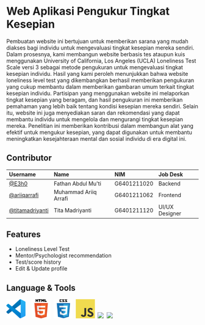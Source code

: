 
# Web Aplikasi Pengukur Tingkat Kesepian

Pembuatan website ini bertujuan untuk memberikan sarana yang mudah diakses bagi individu untuk mengevaluasi tingkat kesepian mereka sendiri. Dalam prosesnya, kami membangun website berbasis tes ataupun kuis menggunakan University of California, Los Angeles (UCLA) Loneliness Test Scale versi 3 sebagai metode pengukuran untuk mengevaluasi tingkat kesepian individu. Hasil yang kami peroleh menunjukkan bahwa website loneliness level test yang dikembangkan berhasil memberikan pengukuran yang cukup membantu dalam memberikan gambaran umum terkait tingkat kesepian individu. Partisipan yang menggunakan website ini melaporkan tingkat kesepian yang beragam, dan hasil pengukuran ini memberikan pemahaman yang lebih baik tentang kondisi kesepian mereka sendiri. Selain itu, website ini juga menyediakan saran dan rekomendasi yang dapat membantu individu untuk mengelola dan mengurangi tingkat kesepian mereka. Penelitian ini memberikan kontribusi dalam membangun alat yang efektif untuk mengukur kesepian, yang dapat digunakan untuk membantu meningkatkan kesejahteraan mental dan sosial individu di era digital ini.



## Contributor
| Username | Name   | NIM  | Job Desk|
| :-------- | :------- | :-------------------------------- |:----|
| [@E3h0](https://github.com/E3h0) | Fathan Abdul Mu'ti |G6401211020| Backend|
|[@ariiqarrafi](https://github.com/ariiqarrafi)| Muhammad Ariiq Arrafi| G6401211062| Frontend|
|[@titamadriyanti](https://github.com/titamadriyanti)|Tita Madriyanti| G6401211120| UI/UX Designer



## Features

- Loneliness Level Test
- Mentor/Psychologist recommendation
- Test/score history
- Edit & Update profile



## Language & Tools
<div>
  <img width=50px src="https://raw.githubusercontent.com/github/explore/80688e429a7d4ef2fca1e82350fe8e3517d3494d/topics/visual-studio-code/visual-studio-code.png">&nbsp;&nbsp;&nbsp;
  <img width=50px src="https://raw.githubusercontent.com/github/explore/80688e429a7d4ef2fca1e82350fe8e3517d3494d/topics/html/html.png">&nbsp;
  <img width=50px src="https://raw.githubusercontent.com/github/explore/80688e429a7d4ef2fca1e82350fe8e3517d3494d/topics/css/css.png">&nbsp;
  <img width=50px src="https://raw.githubusercontent.com/github/explore/80688e429a7d4ef2fca1e82350fe8e3517d3494d/topics/javascript/javascript.png">&nbsp;
  <img width=50px src="https://upload.wikimedia.org/wikipedia/commons/thumb/5/5f/Windows_logo_-_2012.svg/2048px-Windows_logo_-_2012.svg.png">&nbsp;
  <img width=50px src="https://commons.wikimedia.org/wiki/File:Xampp_logo.svg">&nbsp;
</div>
